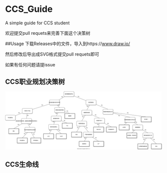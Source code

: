 # CCS_Guide

A simple guide for CCS student

欢迎提交pull requets来完善下面这个决策树


##Usage
下载Releases中的文件，导入到https://www.draw.io/

然后修改后导出成SVG格式提交pull requets即可


如果有任何问题请提issue


## CCS职业规划决策树

![ccs.drawio](./ccs.drawio.svg)





## CCS生命线






